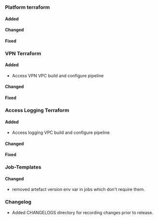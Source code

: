 ### Platform terraform
#### Added
#### Changed
#### Fixed

### VPN Terraform
#### Added
- Access VPN VPC build and configure pipeline
#### Changed
#### Fixed

### Access Logging Terraform
#### Added
- Access logging VPC build and configure pipeline
#### Changed
#### Fixed

### Job-Templates
#### Changed
- removed artefact version env var in jobs which don't require them.

### Changelog
- Added CHANGELOGS directory for recording changes prior to release.
